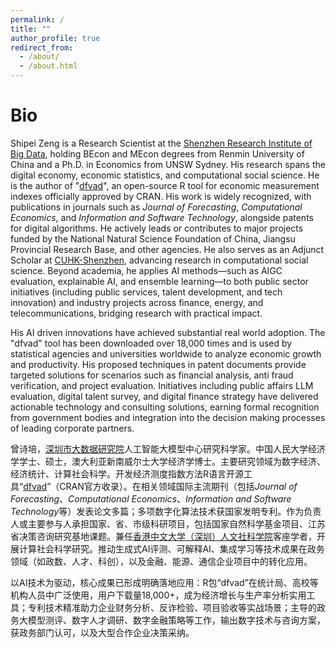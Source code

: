 ```yaml
---
permalink: /
title: ""
author_profile: true
redirect_from: 
  - /about/
  - /about.html
---
```

Bio
======
Shipei Zeng is a Research Scientist at the [Shenzhen Research Institute of Big Data](https://www.sribd.cn/), holding BEcon and MEcon degrees from Renmin University of China and a Ph.D. in Economics from UNSW Sydney. His research spans the digital economy, economic statistics, and computational social science. He is the author of "[dfvad](https://cran.r-project.org/web/packages/dfvad/index.html)", an open-source R tool for economic measurement indexes officially approved by CRAN. His work is widely recognized, with publications in journals such as *Journal of Forecasting*, *Computational Economics*, and *Information and Software Technology*, alongside patents for digital algorithms. He actively leads or contributes to major projects funded by the National Natural Science Foundation of China, Jiangsu Provincial Research Base, and other agencies. He also serves as an Adjunct Scholar at [CUHK-Shenzhen](https://hss.cuhk.edu.cn/page/1350), advancing research in computational social science. Beyond academia, he applies AI methods—such as AIGC evaluation, explainable AI, and ensemble learning—to both public sector initiatives (including public services, talent development, and tech innovation) and industry projects across finance, energy, and telecommunications, bridging research with practical impact.

His AI driven innovations have achieved substantial real world adoption. The "dfvad" tool has been downloaded over 18,000 times and is used by statistical agencies and universities worldwide to analyze economic growth and productivity. His proposed techniques in patent documents provide targeted solutions for scenarios such as financial analysis, anti fraud verification, and project evaluation. Initiatives including public affairs LLM evaluation, digital talent survey, and digital finance strategy have delivered actionable technology and consulting solutions, earning formal recognition from government bodies and integration into the decision making processes of leading corporate partners.

曾诗培，[深圳市大数据研究院](https://www.sribd.cn/)人工智能大模型中心研究科学家。中国人民大学经济学学士、硕士，澳大利亚新南威尔士大学经济学博士。主要研究领域为数字经济、经济统计、计算社会科学。开发经济测度指数方法R语言开源工具“[dfvad](https://cran.r-project.org/web/packages/dfvad/index.html)”（CRAN官方收录）。在相关领域国际主流期刊（包括*Journal of Forecasting*、*Computational Economics*、*Information and Software Technology*等）发表论文多篇；多项数字化算法技术获国家发明专利。作为负责人或主要参与人承担国家、省、市级科研项目，包括国家自然科学基金项目、江苏省决策咨询研究基地课题。兼任[香港中文大学（深圳）人文社科学院](https://hss.cuhk.edu.cn/page/1350)客座学者，开展计算社会科学研究。推动生成式AI评测、可解释AI、集成学习等技术成果在政务领域（如政数、人才、科创），以及金融、能源、通信企业项目中的转化应用。

以AI技术为驱动，核心成果已形成明确落地应用：R包“dfvad”在统计局、高校等机构人员中广泛使用，用户下载量18,000+，成为经济增长与生产率分析实用工具；专利技术精准助力企业财务分析、反诈检验、项目验收等实战场景；主导的政务大模型测评、数字人才调研、数字金融策略等工作，输出数字技术与咨询方案，获政务部门认可，以及大型合作企业决策采纳。

